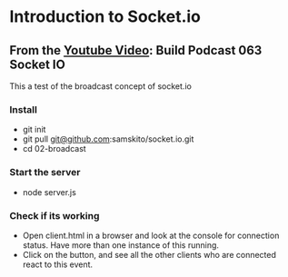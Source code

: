 # Introduction to Socket.io
## From the [Youtube Video](https://youtu.be/HtzA1sCr5FQ?list=PLw5h0DiJ-9PC0Wo1NWrNHgKE-mFc_9ftq&t=667): Build Podcast 063 Socket IO

This a test of the broadcast concept of socket.io

### Install
* git init
* git pull git@github.com:samskito/socket.io.git
* cd 02-broadcast

### Start the server
* node server.js

### Check if its working
* Open client.html in a browser and look at the console for connection status. Have more than one instance of this running.
* Click on the button, and see all the other clients who are connected react to this event.